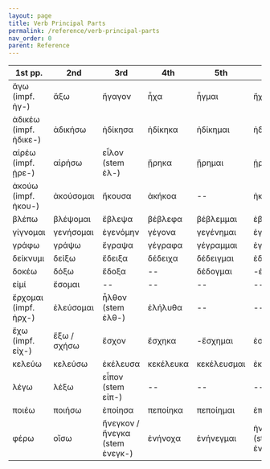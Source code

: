 ```yaml
---
layout: page
title: Verb Principal Parts
permalink: /reference/verb-principal-parts
nav_order: 0
parent: Reference
---
```


| 1st pp. | 2nd | 3rd | 4th | 5th | 6th |
| ----------- | ----------- | ----------- | ----------- | ----------- | ----------- |
| ἄγω<br>(impf. ἠγ-) | ἄξω | ἤγαγον | ἦχα | ἦγμαι | ἤχθην |
| ἀδικέω<br>(impf. ἠδικε-) | ἀδικήσω | ἠδίκησα | ἠδίκηκα | ἠδίκημαι | ἠδικήθην |
| αἱρέω<br>(impf. ᾑρε-) | αἱρήσω | εἷλον<br>(stem ἑλ-) | ᾕρηκα | ᾕρημαι | ᾑρέθην |
| ἀκούω<br>(impf. ἠκου-) | ἀκούσομαι | ἤκουσα | ἀκήκοα | -- | ἠκούσθην |
| βλέπω | βλέψομαι | ἔβλεψα | βέβλεφα | βέβλεμμαι | ἐβλέφθην |
| γίγνομαι | γενήσομαι | ἐγενόμην | γέγονα | γεγένημαι | ἐγενήθην |
| γράφω | γράψω | ἔγραψα | γέγραφα | γέγραμμαι | ἐγράφην |
| δείκνυμι | δείξω | ἔδειξα | δέδειχα | δέδειγμαι | ἐδείχθην |
| δοκέω | δόξω | ἔδοξα | -- | δέδογμαι | -ἐδόχθην |
| εἰμί | ἔσομαι | -- | -- | -- | -- |
| ἔρχομαι<br>(impf. ἠρχ-) | ἐλεύσομαι | ἦλθον<br>(stem ἐλθ-) | ἐλήλυθα | -- | -- |
| ἔχω<br>(impf. εἰχ-) | ἕξω / σχήσω | ἔσχον | ἔσχηκα | -ἔσχημαι | ἐσχέθην |
| κελεύω | κελεύσω | ἐκέλευσα | κεκέλευκα | κεκέλευσμαι | ἐκελεύσθην |
| λέγω | λέξω | εἶπον<br>(stem εἰπ-) | -- | -- | -- |
| ποιέω | ποιήσω | ἐποίησα | πεποίηκα | πεποίημαι | ἐποιήθην |
| φέρω | οἴσω | ἤνεγκον / ἤνεγκα<br>(stem ἐνεγκ-)| ἐνήνοχα | ἐνήνεγμαι | ἠνέχθην<br>(stem ἐνεχθ-) |
